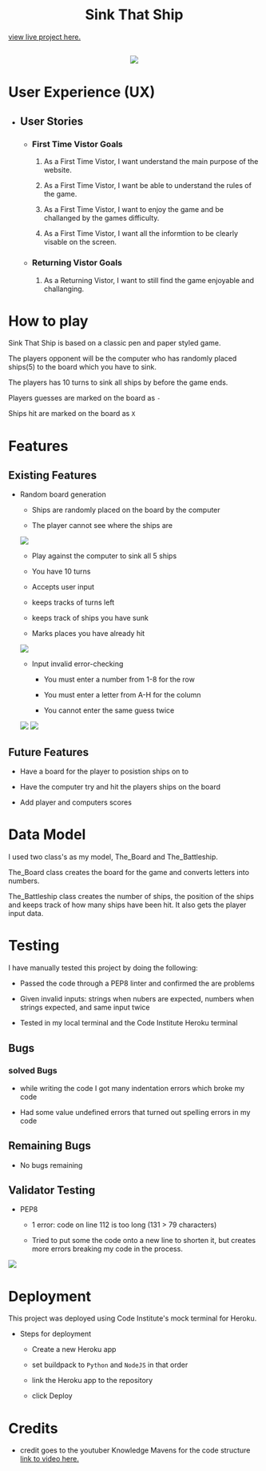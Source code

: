 <h1 align="center">Sink That Ship</h1>

[view live project here.](https://sink-that-ship.herokuapp.com/)

<h2 align="center"><img src="images/am-i-responsive.png"></h2>

# User Experience (UX)

- ## User Stories

    - ### First Time Vistor Goals

        1. As a First Time Vistor, I want understand the main purpose of the website.

        2. As a First Time Vistor, I want be able to understand the rules of the game.

        3. As a First Time Vistor, I want to enjoy the game and be challanged by the games difficulty.

        4. As a First Time Vistor, I want all the informtion to be clearly visable on the screen.
    
    - ### Returning Vistor Goals

        1. As a Returning Vistor, I want to still find the game enjoyable and challanging.

# How to play

Sink That Ship is based on a classic pen and paper styled game.

The players opponent will be the computer who has randomly placed ships(5) to the board which you have to sink.

The players has 10 turns to sink all ships by before the game ends.

Players guesses are marked on the board as ```-```

Ships hit are marked on the board as ```X```

# Features

## Existing Features
- Random board generation

    - Ships are randomly placed on the board by the computer

    - The player cannot see where the ships are

    <img src="images/start-game.png">

    - Play against the computer to sink all 5 ships

    - You have 10 turns

    - Accepts user input

    - keeps tracks of turns left

    - keeps track of ships you have sunk

    - Marks places you have already hit

    <img src="images/sunk-a-ship.png">

    - Input invalid error-checking

        -  You must enter a number from 1-8 for the row 

        - You must enter a letter from A-H for the column

        - You cannot enter the same guess twice

    <img src="images/error.png">
    <img src="images/error2.png">

## Future Features

- Have a board for the player to posistion ships on to

- Have the computer try and hit the players ships on the board

- Add player and computers scores

# Data Model

I used two class's as my model, The_Board and The_Battleship.

The_Board class creates the board for the game and converts letters into numbers.

The_Battleship class creates the number of ships, the position of the ships and keeps track of how many ships have been hit. It also gets the player input data.

# Testing

I have manually tested this project by doing the following:

- Passed the code through a PEP8 linter and confirmed the are problems

- Given invalid inputs: strings when nubers are expected, numbers when strings expected, and same input twice

- Tested in my local terminal and the Code Institute Heroku terminal

## Bugs

### solved Bugs

- while writing the code I got many indentation errors which broke my code

- Had some value undefined errors that turned out spelling errors in my code

## Remaining Bugs

- No bugs remaining

## Validator Testing
- PEP8

    - 1 error: code on line 112 is too long (131 > 79 characters)

    - Tried to put some the code onto a new line to shorten it, but creates more errors breaking my code in the process.

<img src="images/testing.png">

# Deployment

This project was deployed using Code Institute's mock terminal for Heroku.

- Steps for deployment

    - Create a new Heroku app

    - set buildpack to ```Python``` and ```NodeJS``` in that order

    - link the Heroku app to the repository

    - click Deploy

# Credits

- credit goes to the youtuber Knowledge Mavens for the code structure [link to video here.](https://www.youtube.com/watch?v=alJH_c9t4zw)